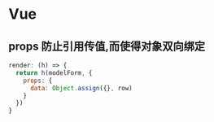 # Vue 

## props 防止引用传值,而使得对象双向绑定
```js
render: (h) => {
  return h(modelForm, {
    props: {
      data: Object.assign({}, row)
    }
  })
}
```
